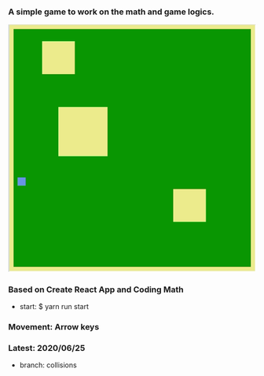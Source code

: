 ### A simple game to work on the math and game logics.

![game demo gir](https://github.com/adamplabarge/simple_game/blob/collisions/demo.gif?raw=true)

### Based on Create React App and Coding Math 
- start: $ yarn run start

### Movement: Arrow keys

### Latest: 2020/06/25
- branch: collisions